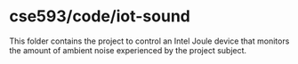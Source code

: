 # cse593/code/iot-sound
This folder contains the project to control an Intel Joule device that monitors the amount of ambient noise experienced by the project subject.
